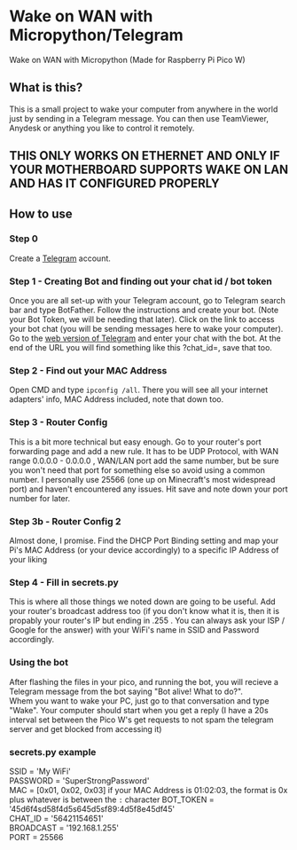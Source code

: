 # Wake on WAN with Micropython/Telegram
Wake on WAN with Micropython (Made for Raspberry Pi Pico W)

## What is this?

This is a small project to wake your computer from anywhere in the world just by sending in a Telegram message. You can then use TeamViewer, Anydesk or anything you like to control it remotely.

## THIS ONLY WORKS ON ETHERNET AND ONLY IF YOUR MOTHERBOARD SUPPORTS WAKE ON LAN AND HAS IT CONFIGURED PROPERLY

## How to use

### Step 0
Create a [Telegram](https://telegram.org/) account.

### Step 1 - Creating Bot and finding out your chat id / bot token
Once you are all set-up with your Telegram account, go to Telegram search bar and type BotFather. Follow the instructions and create your bot. (Note your Bot Token, we will be needing that later). Click on the link to access your bot chat (you will be sending messages here to wake your computer). Go to the [web version of Telegram](web.telegram.org) and enter your chat with the bot. At the end of the URL you will find something like this ?chat_id=<Special Number Here>, save that too.

### Step 2 - Find out your MAC Address
Open CMD and type ```ipconfig /all```. There you will see all your internet adapters' info, MAC Address included, note that down too.

### Step 3 - Router Config
This is a bit more technical but easy enough. Go to your router's port forwarding page and add a new rule. It has to be UDP Protocol, with WAN range 0.0.0.0 - 0.0.0.0 , WAN/LAN port add the same number, but be sure you won't need that port for something else so avoid using a common number. I personally use 25566 (one up on Minecraft's most widespread port) and haven't encountered any issues. Hit save and note down your port number for later.

### Step 3b - Router Config 2
Almost done, I promise. Find the DHCP Port Binding setting and map your Pi's MAC Address (or your device accordingly) to a specific IP Address of your liking

### Step 4 - Fill in secrets.py
This is where all those things we noted down are going to be useful. Add your router's broadcast address too (if you don't know what it is, then it is propably your router's IP but ending in .255 . You can always ask your ISP / Google for the answer) with your WiFi's name in SSID and Password accordingly.

### Using the bot
After flashing the files in your pico, and running the bot, you will recieve a Telegram message from the bot saying "Bot alive! What to do?".  
Whem you want to wake your PC, just go to that conversation and type "Wake". Your computer should start when you get a reply (I have a 20s interval set between the Pico W's get requests to not spam the telegram server and get blocked from accessing it) 
  
### secrets.py example 
SSID = 'My WiFi'  
PASSWORD = 'SuperStrongPassword'  
MAC = [0x01, 0x02, 0x03] if your MAC Address is 01:02:03, the format is 0x plus whatever is between the ```:``` character
BOT_TOKEN = '45d6f4sd58f4d5s645d5sf89:4d5f8e45df45'  
CHAT_ID = '56421154651'  
BROADCAST = '192.168.1.255'  
PORT = 25566  
